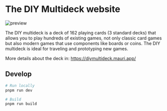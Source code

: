 # The DIY Multideck website

![preview](/public/images/ogimage.png)

The DIY multideck is a deck of 162 playing cards (3 standard decks) that allows you to play hundreds of existing games, not only classic card games but also modern games that use components like boards or coins. The DIY multideck is ideal for traveling and prototyping new games.

More details about the deck in: <https://diymultideck.mauri.app/>

## Develop

```zsh
# Run locally
pnpm run dev

# Build
pnpm run build
```
